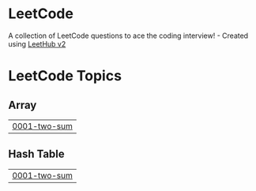 # LeetCode
A collection of LeetCode questions to ace the coding interview! - Created using [LeetHub v2](https://github.com/arunbhardwaj/LeetHub-2.0)

<!---LeetCode Topics Start-->
# LeetCode Topics
## Array
|  |
| ------- |
| [0001-two-sum](https://github.com/itsjiyoon/LeetCode/tree/master/0001-two-sum) |
## Hash Table
|  |
| ------- |
| [0001-two-sum](https://github.com/itsjiyoon/LeetCode/tree/master/0001-two-sum) |
<!---LeetCode Topics End-->